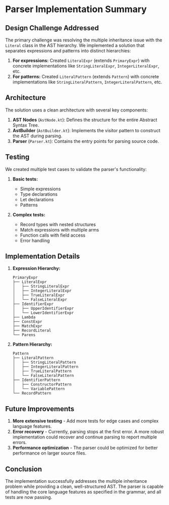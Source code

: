 # Parser Implementation Summary

## Design Challenge Addressed

The primary challenge was resolving the multiple inheritance issue with the `Literal` class in the AST hierarchy. We implemented a solution that separates expressions and patterns into distinct hierarchies:

1. **For expressions:** Created `LiteralExpr` (extends `PrimaryExpr`) with concrete implementations like `StringLiteralExpr`, `IntegerLiteralExpr`, etc.
2. **For patterns:** Created `LiteralPattern` (extends `Pattern`) with concrete implementations like `StringLiteralPattern`, `IntegerLiteralPattern`, etc.

## Architecture

The solution uses a clean architecture with several key components:

1. **AST Nodes** (`AstNode.kt`): Defines the structure for the entire Abstract Syntax Tree.
2. **AstBuilder** (`AstBuilder.kt`): Implements the visitor pattern to construct the AST during parsing.
3. **Parser** (`Parser.kt`): Contains the entry points for parsing source code.

## Testing

We created multiple test cases to validate the parser's functionality:

1. **Basic tests:**
   - Simple expressions
   - Type declarations
   - Let declarations
   - Patterns

2. **Complex tests:**
   - Record types with nested structures
   - Match expressions with multiple arms
   - Function calls with field access
   - Error handling

## Implementation Details

1. **Expression Hierarchy:**
   ```
   PrimaryExpr
   ├── LiteralExpr
   │   ├── StringLiteralExpr
   │   ├── IntegerLiteralExpr
   │   ├── TrueLiteralExpr
   │   └── FalseLiteralExpr
   ├── IdentifierExpr
   │   ├── UpperIdentifierExpr
   │   └── LowerIdentifierExpr
   ├── Lambda
   ├── ConstExpr
   ├── MatchExpr
   ├── RecordLiteral
   └── Parens
   ```

2. **Pattern Hierarchy:**
   ```
   Pattern
   ├── LiteralPattern
   │   ├── StringLiteralPattern
   │   ├── IntegerLiteralPattern
   │   ├── TrueLiteralPattern
   │   └── FalseLiteralPattern
   ├── IdentifierPattern
   │   ├── ConstructorPattern
   │   └── VariablePattern
   └── RecordPattern
   ```

## Future Improvements

1. **More extensive testing** - Add more tests for edge cases and complex language features.
2. **Error recovery** - Currently, parsing stops at the first error. A more robust implementation could recover and continue parsing to report multiple errors.
3. **Performance optimization** - The parser could be optimized for better performance on larger source files.

## Conclusion

The implementation successfully addresses the multiple inheritance problem while providing a clean, well-structured AST. The parser is capable of handling the core language features as specified in the grammar, and all tests are now passing.
